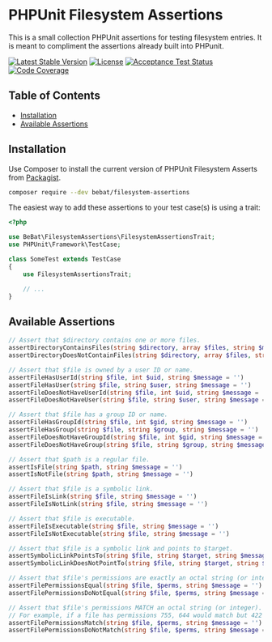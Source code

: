 # PHPUnit Filesystem Assertions

This is a small collection PHPUnit assertions for testing filesystem entries. It is meant to compliment the assertions already built into PHPunit.

[![Latest Stable Version](https://img.shields.io/packagist/v/bebat/filesystem-assertions.svg?style=plastic)](https://packagist.org/packages/bebat/filesystem-assertions)
[![License](https://img.shields.io/packagist/l/bebat/verify.svg?style=plastic)](https://packagist.org/packages/bebat/filesystem-assertions)
[![Acceptance Test Status](https://github.com/bbatsche/filesystem-assertions/actions/workflows/acceptance.yml/badge.svg)](https://github.com/bbatsche/filesystem-assertions/actions/workflows/acceptance.yml)
[![Code Coverage](https://codecov.io/gh/bbatsche/filesystem-assertions/branch/main/graph/badge.svg)](https://codecov.io/gh/bbatsche/filesystem-assertions)

## Table of Contents

- [Installation](#installation)
- [Available Assertions](#available-assertions)

## Installation

Use Composer to install the current version of PHPUnit Filesystem Asserts from [Packagist](https://packagist.org/packages/bebat/phpunit-filesystem-assert).

```bash
composer require --dev bebat/filesystem-assertions
```

The easiest way to add these assertions to your test case(s) is using a trait:

```php
<?php

use BeBat\FilesystemAssertions\FilesystemAssertionsTrait;
use PHPUnit\Framework\TestCase;

class SomeTest extends TestCase
{
    use FilesystemAssertionsTrait;

    // ...
}
```

## Available Assertions

```php
// Assert that $directory contains one or more files.
assertDirectoryContainsFiles(string $directory, array $files, string $message = '');
assertDirectoryDoesNotContainFiles(string $directory, array $files, string $message = '')

// Assert that $file is owned by a user ID or name.
assertFileHasUserId(string $file, int $uid, string $message = '')
assertFileHasUser(string $file, string $user, string $message = '')
assertFileDoesNotHaveUserId(string $file, int $uid, string $message = '')
assertFileDoesNotHaveUser(string $file, string $user, string $message = '')

// Assert that $file has a group ID or name.
assertFileHasGroupId(string $file, int $gid, string $message = '')
assertFileHasGroup(string $file, string $group, string $message = '')
assertFileDoesNotHaveGroupId(string $file, int $gid, string $message = '')
assertFileDoesNotHaveGroup(string $file, string $group, string $message = '')

// Assert that $path is a regular file.
assertIsFile(string $path, string $message = '')
assertIsNotFile(string $path, string $message = '')

// Assert that $file is a symbolic link.
assertFileIsLink(string $file, string $message = '')
assertFileIsNotLink(string $file, string $message = '')

// Assert that $file is executable.
assertFileIsExecutable(string $file, string $message = '')
assertFileIsNotExecutable(string $file, string $message = '')

// Assert that $file is a symbolic link and points to $target.
assertSymbolicLinkPointsTo(string $file, string $target, string $message = '')
assertSymbolicLinkDoesNotPointTo(string $file, string $target, string $message = '')

// Assert that $file's permissions are exactly an octal string (or integer).
assertFilePermissionsEqual(string $file, $perms, string $message = '')
assertFilePermissionsDoNotEqual(string $file, $perms, string $message = '')

// Assert that $file's permissions MATCH an octal string (or integer).
// For example, if a file has permissions 755, 644 would match but 422 would NOT.
assertFilePermissionsMatch(string $file, $perms, string $message = '')
assertFilePermissionsDoNotMatch(string $file, $perms, string $message = '')
```
